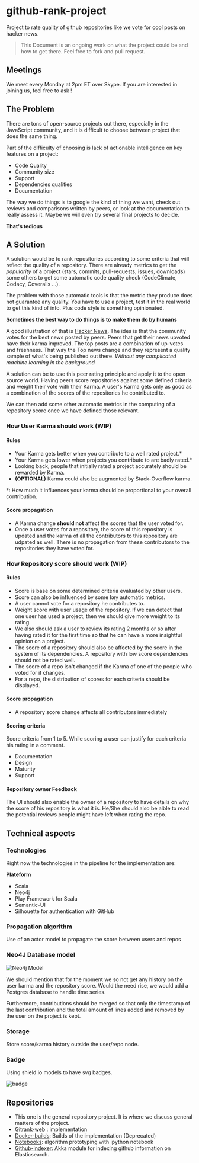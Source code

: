 # github-rank-project
Project to rate quality of github repositories like we vote for cool posts on hacker news.

> This Document is an ongoing work on what the project could be and how to get there.
> Feel free to fork and pull request.

## Meetings
We meet every Monday at 2pm ET over Skype. If you are interested in joining us, feel free to ask !

## The Problem
There are tons of open-source projects out there, especially in the JavaScript community, and it is difficult to choose between project that does the same thing.

Part of the difficulty of choosing is lack of actionable intelligence on key features on a project:

* Code Quality
* Community size
* Support
* Dependencies qualities
* Documentation

The way we do things is to google the kind of thing we want, check out reviews and comparisons written by peers, or look at the documentation to really assess it. Maybe we will even try several final projects to decide.

**That's tedious**

## A Solution
A solution would be to rank repositories according to some criteria that will reflect the quality of a repository. There are already metrics to get the *popularity* of a project (stars, commits, pull-requests, issues, downloads) some others to get some automatic code quality check (CodeClimate, Codacy, Coveralls ...).

The problem with those automatic tools is that the metric they produce does not guarantee any quality. You have to use a project, test it in the real world to get this kind of info. Plus code style is something opinionated.

**Sometimes the best way to do things is to make them do by humans**

A good illustration of that is [Hacker News](https://news.ycombinator.com/). The idea is that the community votes for the best news posted by peers. Peers that get their news upvoted have their karma improved. The top posts are a combination of up-votes and freshness. That way the Top news change and they represent a quality sample of what's being published out there. *Without any complicated machine learning in the background*

A solution can be to use this peer rating principle and apply it to the open source world. Having peers score repositories against some defined criteria and weight their vote with their Karma. A user's Karma gets only as good as a combination of the scores of the repositories he contributed to.

We can then add some other automatic metrics in the computing of a repository score once we have defined those relevant.

### How User Karma should work (WIP)
#### Rules
* Your Karma gets better when you contribute to a well rated project.*
* Your Karma gets lower when projects you contribute to are badly rated.*
* Looking back, people that initially rated a project accurately should be rewarded by Karma.
* **(OPTIONAL)** Karma could also be augmented by Stack-Overflow karma.

*: How much it influences your karma should be proportional to your overall contribution.

#### Score propagation
* A Karma change **should not** affect the scores that the user voted for.
* Once a user votes for a repository, the score of this repository is updated and the karma of all the contributors to this repository are udpated as well. There is no propagation from these contributors to the repositories they have voted for.

### How Repository score should work (WIP)
#### Rules
* Score is base on some determined criteria evaluated by other users.
* Score can also be influenced by some key automatic metrics.
* A user cannot vote for a repository he contributes to.
* Weight score with user usage of the repository. If we can detect that one user has used a project, then we should give more weight to its rating.
* We also should ask a user to review its rating 2 months or so after having rated it for the first time so that he can have a more insightful opinion on a project.
* The score of a repository should also be affected by the score in the system of its dependencies. A repository with low score dependencies should not be rated well.
* The score of a repo isn't changed if the Karma of one of the people who voted for it changes.
* For a repo, the distribution of scores for each criteria should be displayed.

#### Score propagation
* A repository score change affects all contributors immediately

#### Scoring criteria
Score criteria from 1 to 5. While scoring a user can justify for each criteria his rating in a comment.

* Documentation
* Design
* Maturity
* Support

#### Repository owner Feedback
The UI should also enable the owner of a repository to have details on why the score of his repository is what it is. He/She should also be alble to read the potential reviews people might have left when rating the repo.

## Technical aspects

### Technologies
Right now the technologies in the pipeline for the implementation are:

**Plateform**

* Scala
* Neo4j
* Play Framework for Scala
* Semantic-UI
* Silhouette for authentication with GitHub

### Propagation algorithm
Use of an actor model to propagate the score between users and repos

### Neo4J Database model
![Neo4j Model](https://docs.google.com/drawings/d/1rwcvb2adpUhAopaPPc2P3KJ6-3NBPEttNSc0vwCOH88/pub?w=1145&h=732)

We should mention that for the moment we so not get any history on the user karma and the repository score. Would the need rise, we would add a Postgres database to handle time series.

Furthermore, contributions should be merged so that only the timestamp of the last contribution and the total amount of lines added and removed by the user on the project is kept.

### Storage
Store score/karma history outside the user/repo node.

### Badge
Using shield.io models to have svg badges.

![badge](https://img.shields.io/badge/gitrank%20score-3%2F5-yellow.svg)

## Repositories

* This one is the general repository project. It is where we discuss general matters of the project.
* [Gitrank-web](https://github.com/gitlinks/gitrank-web) : implementation
* [Docker-builds](https://github.com/gitlinks/docker-builds): Builds of the implementation (Deprecated)
* [Notebooks](https://github.com/gitlinks/notebooks): algorithm prototyping with ipython notebook
* [Github-indexer](https://github.com/gitlinks/github-indexer): Akka module for indexing github information on Elasticsearch.
